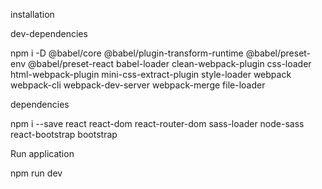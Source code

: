 installation

dev-dependencies

npm i -D @babel/core @babel/plugin-transform-runtime @babel/preset-env @babel/preset-react babel-loader clean-webpack-plugin css-loader html-webpack-plugin mini-css-extract-plugin style-loader webpack webpack-cli webpack-dev-server webpack-merge file-loader

dependencies

npm i --save react react-dom react-router-dom sass-loader node-sass react-bootstrap bootstrap

Run application

npm run dev